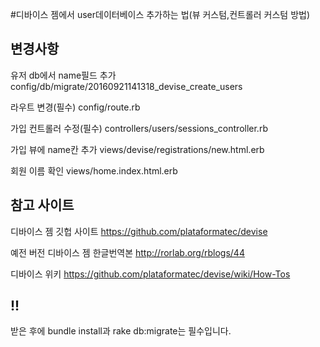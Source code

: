 
#디바이스 젬에서 user데이터베이스 추가하는 법(뷰 커스텀,컨트롤러 커스텀 방법)



변경사항
--------

유저 db에서 name필드 추가
config/db/migrate/20160921141318_devise_create_users

라우트 변경(필수)
config/route.rb

가입 컨트롤러 수정(필수)
controllers/users/sessions_controller.rb

가입 뷰에 name칸 추가
views/devise/registrations/new.html.erb

회원 이름 확인
views/home.index.html.erb



참고 사이트
------------------------------------------------------------------------------

디바이스 젬 깃헙 사이트
https://github.com/plataformatec/devise

예전 버전 디바이스 젬 한글번역본
http://rorlab.org/rblogs/44

디바이스 위키
https://github.com/plataformatec/devise/wiki/How-Tos

!!
------------------------------------------------------------------------------

받은 후에 bundle install과 rake db:migrate는 필수입니다.


